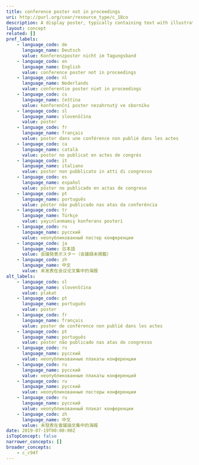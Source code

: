```yaml
---
title: conference poster not in proceedings
uri: http://purl.org/coar/resource_type/c_18co
description: A display poster, typically containing text with illustrative figures and/or tables, usually reporting research results or proposing hypotheses, submitted for acceptance to and/or presented at a conference, seminar, symposium, workshop or similar event.  (Adapted from fabio)
layout: concept
related: []
pref_labels:
    - language_code: de
      language_name: Deutsch
      value: Konferenzposter nicht im Tagungsband
    - language_code: en
      language_name: English
      value: conference poster not in proceedings
    - language_code: nl
      language_name: Nederlands
      value: conferentie poster niet in proceedings
    - language_code: cs
      language_name: čeština
      value: konferenční poster nezahrnutý ve sborníku
    - language_code: sl
      language_name: slovenščina
      value: poster
    - language_code: fr
      language_name: français
      value: poster dans une conférence non publié dans les actes
    - language_code: ca
      language_name: català
      value: poster no publicat en actes de congrés
    - language_code: it
      language_name: italiano
      value: poster non pubblicato in atti di congresso
    - language_code: es
      language_name: español
      value: póster no publicado en actas de congreso
    - language_code: pt
      language_name: português
      value: póster não publicado nas atas da conferência
    - language_code: tr
      language_name: Türkçe
      value: yayınlanmamış konferans posteri
    - language_code: ru
      language_name: русский
      value: неопубликованный постер конференции
    - language_code: ja
      language_name: 日本語
      value: 会議発表ポスター（会議録未掲載）
    - language_code: zh
      language_name: 中文
      value: 未发表在会议论文集中的海报
alt_labels:
    - language_code: sl
      language_name: slovenščina
      value: plakat
    - language_code: pt
      language_name: português
      value: poster
    - language_code: fr
      language_name: français
      value: poster de conférence non publié dans les actes
    - language_code: pt
      language_name: português
      value: póster não publicado nas atas do congresso
    - language_code: ru
      language_name: русский
      value: неопубликованные плакаты конференции
    - language_code: ru
      language_name: русский
      value: неопубликованные плакаты конференций
    - language_code: ru
      language_name: русский
      value: неопубликованные постеры конференции
    - language_code: ru
      language_name: русский
      value: неопубликованный плакат конференции
    - language_code: zh
      language_name: 中文
      value: 未發表在會議論文集中的海報
date: 2019-07-19T00:00:00Z
isTopConcept: false
narrower_concepts: []
broader_concepts:
    - c_c94f
---
```


